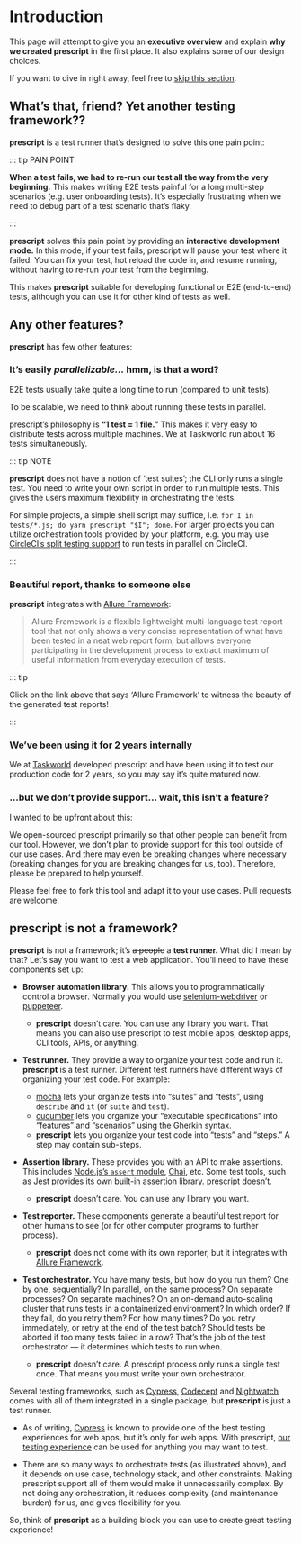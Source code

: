 # Introduction

This page will attempt to give you an **executive overview** and explain **why
we created prescript** in the first place. It also explains some of our design
choices.

If you want to dive in right away, feel free to
<span onclick="alert('okay.')">[skip this section](./tutorial.md)</span>.

## What’s that, friend? Yet another testing framework??

**prescript** is a test runner that’s designed to solve this one pain point:

::: tip PAIN POINT

**When a test fails, we had to re-run our test all the way from the very
beginning.** This makes writing E2E tests painful for a long multi-step
scenarios (e.g. user onboarding tests). It’s especially frustrating when we need
to debug part of a test scenario that’s flaky.

:::

**prescript** solves this pain point by providing an **interactive development
mode.** In this mode, if your test fails, prescript will pause your test where
it failed. You can fix your test, hot reload the code in, and resume running,
without having to re-run your test from the beginning.

This makes **prescript** suitable for developing functional or E2E (end-to-end)
tests, although you can use it for other kind of tests as well.

## Any other features?

**prescript** has few other features:

### It’s easily _parallelizable…_ hmm, is that a word?

E2E tests usually take quite a long time to run (compared to unit tests).

To be scalable, we need to think about running these tests in parallel.

prescript’s philosophy is **“1 test = 1 file.”** This makes it very easy to
distribute tests across multiple machines. We at Taskworld run about 16 tests
simultaneously.

::: tip NOTE

**prescript** does not have a notion of ‘test suites’; the CLI only runs a
single test. You need to write your own script in order to run multiple tests.
This gives the users maximum flexibility in orchestrating the tests.

For simple projects, a simple shell script may suffice, i.e.
`for I in tests/*.js; do yarn prescript "$I"; done`. For larger projects you can
utilize orchestration tools provided by your platform, e.g. you may use
[CircleCI’s split testing support](https://circleci.com/docs/2.0/parallelism-faster-jobs/)
to run tests in parallel on CircleCI.

:::

### Beautiful report, thanks to someone else

**prescript** integrates with
[Allure Framework](https://docs.qameta.io/allure/):

> Allure Framework is a flexible lightweight multi-language test report tool
> that not only shows a very concise representation of what have been tested in
> a neat web report form, but allows everyone participating in the development
> process to extract maximum of useful information from everyday execution of
> tests.

::: tip

Click on the link above that says ‘Allure Framework’ to witness the beauty of
the generated test reports!

:::

### We’ve been using it for 2 years internally

We at [Taskworld](https://taskworld.com/) developed prescript and have been
using it to test our production code for 2 years, so you may say it’s quite
matured now.

### …but we don’t provide support… wait, this isn’t a feature?

I wanted to be upfront about this:

We open-sourced prescript primarily so that other people can benefit from our
tool. However, we don’t plan to provide support for this tool outside of our use
cases. And there may even be breaking changes where necessary (breaking changes
for you are breaking changes for us, too). Therefore, please be prepared to help
yourself.

Please feel free to fork this tool and adapt it to your use cases. Pull requests
are welcome.

## prescript is not a framework?

**prescript** is not a framework; it’s ~~a people~~ a **test runner.** What did
I mean by that? Let’s say you want to test a web application. You’ll need to
have these components set up:

* **Browser automation library.** This allows you to programmatically control a
  browser. Normally you would use
  [selenium-webdriver](https://www.npmjs.com/package/selenium-webdriver) or
  [puppeteer](https://www.npmjs.com/package/puppeteer).

  * **prescript** doesn’t care. You can use any library you want. That means you
    can also use prescript to test mobile apps, desktop apps, CLI tools, APIs,
    or anything.

* **Test runner.** They provide a way to organize your test code and run it.
  **prescript** is a test runner. Different test runners have different ways of
  organizing your test code. For example:

  * [mocha](https://www.npmjs.com/package/mocha) lets your organize tests into
    “suites” and “tests”, using `describe` and `it` (or `suite` and `test`).
  * [cucumber](https://cucumber.io/) lets you organize your “executable
    specifications” into “features” and “scenarios” using the Gherkin syntax.
  * **prescript** lets you organize your test code into “tests” and “steps.” A
    step may contain sub-steps.

* **Assertion library.** These provides you with an API to make assertions. This
  includes [Node.js’s `assert` module](https://nodejs.org/api/assert.html),
  [Chai](http://chaijs.com/api/bdd/), etc. Some test tools, such as
  [Jest](https://jestjs.io) provides its own built-in assertion library.
  prescript doesn’t.

  * **prescript** doesn’t care. You can use any library you want.

* **Test reporter.** These components generate a beautiful test report for other
  humans to see (or for other computer programs to further process).

  * **prescript** does not come with its own reporter, but it integrates with
    [Allure Framework](https://docs.qameta.io/allure/).

* **Test orchestrator.** You have many tests, but how do you run them? One by
  one, sequentially? In parallel, on the same process? On separate processes? On
  separate machines? On an on-demand auto-scaling cluster that runs tests in a
  containerized environment? In which order? If they fail, do you retry them?
  For how many times? Do you retry immediately, or retry at the end of the test
  batch? Should tests be aborted if too many tests failed in a row? That’s the
  job of the test orchestrator — it determines which tests to run when.

  * **prescript** doesn’t care. A prescript process only runs a single test
    once. That means you must write your own orchestrator.

Several testing frameworks, such as [Cypress](https://www.cypress.io/),
[Codecept](https://codecept.io/) and [Nightwatch](http://nightwatchjs.org/)
comes with all of them integrated in a single package, but **prescript** is just
a test runner.

* As of writing, [Cypress](https://www.cypress.io/) is known to provide one of
  the best testing experiences for web apps, but it’s only for web apps. With
  prescript, [our testing experience](./tutorial.md) can be used for anything
  you may want to test.

* There are so many ways to orchestrate tests (as illustrated above), and it
  depends on use case, technology stack, and other constraints. Making prescript
  support all of them would make it unnecessarily complex. By not doing any
  orchestration, it reduces complexity (and maintenance burden) for us, and
  gives flexibility for you.

So, think of **prescript** as a building block you can use to create great
testing experience!
